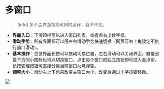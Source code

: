 # 多窗口

> \[info\] 多个主界面功能可同时运作，互不干扰。

* **界面入口**：下滑顶栏可以进入窗口列表，或者点右上数字框。
* **滑动手势**：所有界面都可以用左右滑动手势快速切换（网页可右上角锁定不执行窗口滑动）。
* **基本操作**：总览界面长按可以拖动切换位置，左右滑动可以关闭界面。直接点最下方的小图标也可以切换窗口。点击每个窗口的独立按钮即可进入悬浮窗。长按管理按钮可直接分离当前窗口为悬浮窗。
* **调整大小**：滑动右上下角来改变主窗口大小，改变后通过十字按钮移动。

![](http://ww1.sinaimg.cn/large/6b1dd0a7ly1fzragpv52zj20u01fcgp0.jpg)


